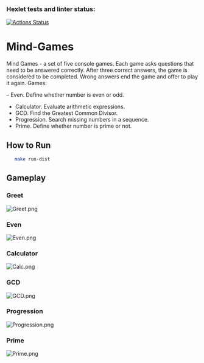 ### Hexlet tests and linter status:
[![Actions Status](https://github.com/honest-niceman/java-project-61/workflows/hexlet-check/badge.svg)](https://github.com/honest-niceman/java-project-61/actions)

# Mind-Games

Mind Games - a set of five console games. Each game asks questions that need to be answered correctly. After three correct answers, the game is considered to be completed. Wrong answers end the game and offer to play it again. Games:

– Even. Define whether number is even or odd.
- Calculator. Evaluate arithmetic expressions.
- GCD. Find the Greatest Common Divisor.
- Progression. Search missing numbers in a sequence.
- Prime. Define whether number is prime or not.

## How to Run
```sh
   make run-dist
```

## Gameplay

### Greet

![Greet.png](pics/Greet.png)

### Even

![Even.png](pics%2FEven.png)

### Calculator

![Calc.png](pics/Calc.png)

### GCD

![GCD.png](pics/GCD.png)

### Progression

![Progression.png](pics/Progression.png)

### Prime

![Prime.png](pics/Prime.png)
